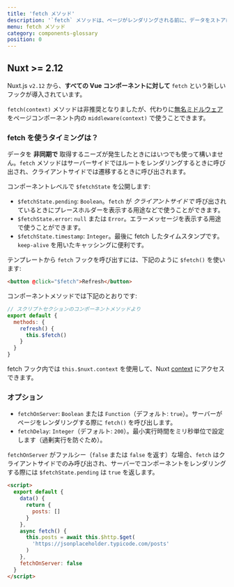 ```yaml
---
title: 'fetch メソッド'
description: '`fetch` メソッドは、ページがレンダリングされる前に、データをストアに入れるために使われます。コンポーネントのデータをセットしないという点を除いては `asyncData`メソッドとよく似ています。'
menu: fetch メソッド
category: components-glossary
position: 0
---
```


## Nuxt >= 2.12

Nuxt.js `v2.12` から、**すべての Vue コンポーネントに対して** `fetch` という新しいフックが導入されています。

<base-alert>

`fetch(context)` メソッドは非推奨となりましたが、代わりに[無名ミドルウェア](/docs/2.x/components-glossary/pages-middleware#無名ミドルウェア)をページコンポーネント内の `middleware(context)` で使うことできます。

</base-alert>

### fetch を使うタイミングは？

データを **非同期で** 取得するニーズが発生したときにはいつでも使って構いません。`fetch` メソッドはサーバーサイドではルートをレンダリングするときに呼び出され、クライアントサイドでは遷移するときに呼び出されます。

コンポーネントレベルで `$fetchState` を公開します:

- `$fetchState.pending`: `Boolean`。`fetch` が _クライアントサイドで_ 呼び出されているときにプレースホルダーを表示する用途などで使うことができます。
- `$fetchState.error`: `null` または `Error`。エラーメッセージを表示する用途で使うことができます。
- `$fetchState.timestamp`: `Integer`。最後に fetch したタイムスタンプです。`keep-alive` を用いたキャッシングに便利です。

テンプレートから `fetch` フックを呼び出すには、下記のように `$fetch()` を使います:

```html
<button @click="$fetch">Refresh</button>
```

コンポーネントメソッドでは下記のとおりです:

```javascript
// スクリプトセクションのコンポーネントメソッドより
export default {
  methods: {
    refresh() {
      this.$fetch()
    }
  }
}
```

fetch フック内では `this.$nuxt.context` を使用して、Nuxt [context](/docs/2.x/internals-glossary/context) にアクセスできます。

### オプション

- `fetchOnServer`: `Boolean` または `Function`（デフォルト: `true`）。サーバーがページをレンダリングする際に `fetch()` を呼び出します。
- `fetchDelay`: `Integer`（デフォルト: `200`）。最小実行時間をミリ秒単位で設定します（過剰実行を防ぐため）。

<div class="Alert Alert--green">

`fetchOnServer` がファルシー（`false` または `false` を返す）な場合、`fetch` はクライアントサイドでのみ呼び出され、サーバーでコンポーネントをレンダリングする際には `$fetchState.pending` は `true` を返します。

</div>

```html
<script>
  export default {
    data() {
      return {
        posts: []
      }
    },
    async fetch() {
      this.posts = await this.$http.$get(
        'https://jsonplaceholder.typicode.com/posts'
      )
    },
    fetchOnServer: false
  }
</script>
```
